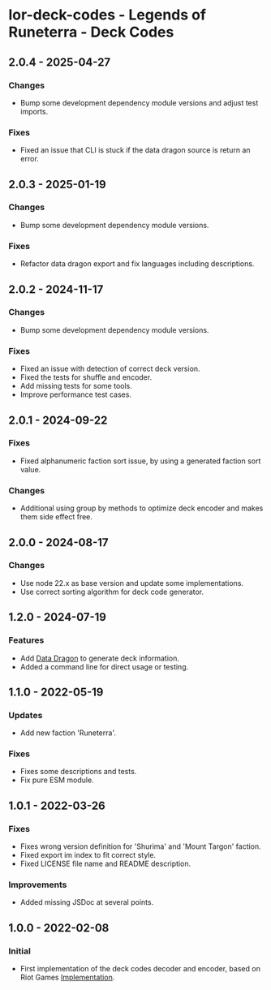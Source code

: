 # lor-deck-codes - Legends of Runeterra - Deck Codes

## 2.0.4 - 2025-04-27

### Changes

- Bump some development dependency module versions and adjust test imports.

### Fixes

- Fixed an issue that CLI is stuck if the data dragon source is return an error.

## 2.0.3 - 2025-01-19

### Changes

- Bump some development dependency module versions.

### Fixes

- Refactor data dragon export and fix languages including descriptions.

## 2.0.2 - 2024-11-17

### Changes

- Bump some development dependency module versions.

### Fixes

- Fixed an issue with detection of correct deck version.
- Fixed the tests for shuffle and encoder.
- Add missing tests for some tools.
- Improve performance test cases.

## 2.0.1 - 2024-09-22

### Fixes

- Fixed alphanumeric faction sort issue, by using a generated faction sort value.

### Changes

- Additional using group by methods to optimize deck encoder and makes them side effect free.

## 2.0.0 - 2024-08-17

### Changes

- Use node 22.x as base version and update some implementations.
- Use correct sorting algorithm for deck code generator.

## 1.2.0 - 2024-07-19

### Features

- Add [Data Dragon](https://developer.riotgames.com/docs/lor#data-dragon) to generate deck information.
- Added a command line for direct usage or testing.

## 1.1.0 - 2022-05-19

### Updates

- Add new faction 'Runeterra'.

### Fixes

- Fixes some descriptions and tests.
- Fix pure ESM module.

## 1.0.1 - 2022-03-26

### Fixes

- Fixes wrong version definition for 'Shurima' and 'Mount Targon' faction.
- Fixed export im index to fit correct style.
- Fixed LICENSE file name and README description.

### Improvements

- Added missing JSDoc at several points.

## 1.0.0 - 2022-02-08

### Initial

- First implementation of the deck codes decoder and encoder, based on Riot Games [Implementation](https://github.com/RiotGames/LoRDeckCodes).
